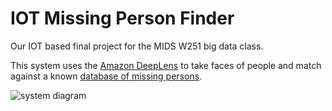# IOT Missing Person Finder 

Our IOT based final project for the MIDS W251 big data class.

This system uses the [Amazon DeepLens](https://aws.amazon.com/deeplens/) to take faces of people and match against a known [database of missing persons](https://namus.gov/).

![system diagram](https://lh5.googleusercontent.com/t_jzhPChS9IomSxt74qhrZpPwmw37AvvkUF1v3yZPoIfjdBwtM7KjfIfAu80_VKkERsq6U2f22iO6GhZIIGA=w3360-h1862-rw)

